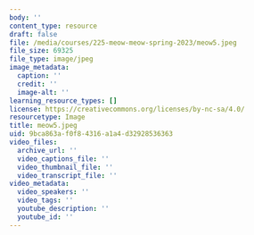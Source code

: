 ```yaml
---
body: ''
content_type: resource
draft: false
file: /media/courses/225-meow-meow-spring-2023/meow5.jpeg
file_size: 69325
file_type: image/jpeg
image_metadata:
  caption: ''
  credit: ''
  image-alt: ''
learning_resource_types: []
license: https://creativecommons.org/licenses/by-nc-sa/4.0/
resourcetype: Image
title: meow5.jpeg
uid: 9bca863a-f0f8-4316-a1a4-d32928536363
video_files:
  archive_url: ''
  video_captions_file: ''
  video_thumbnail_file: ''
  video_transcript_file: ''
video_metadata:
  video_speakers: ''
  video_tags: ''
  youtube_description: ''
  youtube_id: ''
---
```

